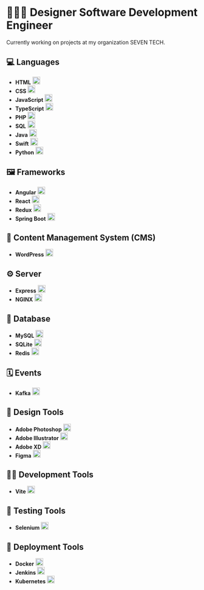# 🧑🏽‍💻 Designer Software Development Engineer
Currently working on projects at my organization <a src="https://github.com/the7ofdiamonds" >SEVEN TECH</a>.

## 💻 Languages
- **HTML** <img src="https://skillicons.dev/icons?i=html" alt="HTML" width="20" height="20"/>
- **CSS** <img src="https://skillicons.dev/icons?i=css" alt="CSS" width="20" height="20"/>
- **JavaScript** <img src="https://skillicons.dev/icons?i=javascript" alt="JavaScript" width="20" height="20"/>
- **TypeScript** <img src="https://skillicons.dev/icons?i=typescript" alt="TypeScript" width="20" height="20"/>
- **PHP** <img src="https://skillicons.dev/icons?i=php" alt="PHP" width="20" height="20"/>
- **SQL** <img src="https://skillicons.dev/icons?i=mysql" alt="SQL" width="20" height="20"/>
- **Java** <img src="https://skillicons.dev/icons?i=java" alt="Java" width="20" height="20"/>
- **Swift** <img src="https://skillicons.dev/icons?i=swift" alt="Swift" width="20" height="20"/>
- **Python** <img src="https://skillicons.dev/icons?i=python" alt="SQL" width="20" height="20"/>

## 🖼️ Frameworks
- **Angular** <img src="https://skillicons.dev/icons?i=angular" alt="Angular" width="20" height="20"/>
- **React** <img src="https://skillicons.dev/icons?i=react" alt="React" width="20" height="20"/>
- **Redux** <img src="https://skillicons.dev/icons?i=redux" alt="Redux" width="20" height="20"/>
- **Spring Boot** <img src="https://skillicons.dev/icons?i=spring" alt="Spring" width="20" height="20"/>

## 📰 Content Management System (CMS)
- **WordPress** <img src="https://skillicons.dev/icons?i=wordpress" alt="WordPress" width="20" height="20"/>

## ⚙ Server
- **Express** <img src="https://skillicons.dev/icons?i=express" alt="Express" width="20" height="20"/>
- **NGINX** <img src="https://skillicons.dev/icons?i=nginx" alt="NGINX" width="20" height="20"/>

## 💽 Database
- **MySQL** <img src="https://skillicons.dev/icons?i=mysql" alt="MySQL" width="20" height="20"/>
- **SQLite** <img src="https://skillicons.dev/icons?i=sqlite" alt="SQLite" width="20" height="20"/>
- **Redis** <img src="https://skillicons.dev/icons?i=redis" alt="Redis" width="20" height="20"/>

## 🗓️ Events
- **Kafka** <img src="https://skillicons.dev/icons?i=vite" alt="Kafka" width="20" height="20"/>

## 🎨 Design Tools
- **Adobe Photoshop** <img src="https://skillicons.dev/icons?i=photoshop" alt="Photoshop" width="20" height="20"/>
- **Adobe Illustrator** <img src="https://skillicons.dev/icons?i=ai" alt="Illustrator" width="20" height="20"/>
- **Adobe XD** <img src="https://skillicons.dev/icons?i=xd" alt="XD" width="20" height="20"/>
- **Figma** <img src="https://skillicons.dev/icons?i=angular" alt="Angular" width="20" height="20"/>

## 👷🏽 Development Tools
- **Vite** <img src="https://skillicons.dev/icons?i=vite" alt="Vite" width="20" height="20"/>

## 🧪 Testing Tools
- **Selenium** <img src="https://skillicons.dev/icons?i=selenium" alt="Selenium" width="20" height="20"/>

## 🚀 Deployment Tools
- **Docker** <img src="https://skillicons.dev/icons?i=docker" alt="Docker" width="20" height="20"/>
- **Jenkins** <img src="https://skillicons.dev/icons?i=jenkins" alt="Jenkins" width="20" height="20"/>
- **Kubernetes** <img src="https://skillicons.dev/icons?i=kubernetes" alt="Kubernetes" width="20" height="20"/>
